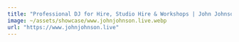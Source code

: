 ```yaml
---
title: "Professional DJ for Hire, Studio Hire & Workshops | John Johnson"
image: ~/assets/showcase/www.johnjohnson.live.webp
url: "https://www.johnjohnson.live"
---
```

